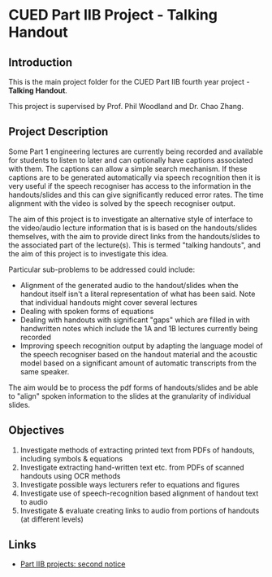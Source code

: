 # CUED Part IIB Project - Talking Handout

## Introduction

This is the main project folder for the CUED Part IIB fourth year project - **Talking Handout**. 

This project is supervised by Prof. Phil Woodland and Dr. Chao Zhang.

## Project Description

Some Part 1 engineering lectures are currently being recorded and available for students to listen to later and can optionally have captions associated with them. The captions can allow a simple search mechanism. If these captions are to be generated automatically via speech recognition then it is very useful if the speech recogniser has access to the information in the handouts/slides and this can give significantly reduced error rates. The time alignment with the video is solved by the speech recogniser output.

The aim of this project is to investigate an alternative style of interface to the video/audio lecture information that is is based on the handouts/slides themselves, with the aim to provide direct links from the handouts/slides to the associated part of the lecture(s). This is termed "talking handouts", and the aim of this project is to investigate this idea.

Particular sub-problems to be addressed could include:
- Alignment of the generated audio to the handout/slides when the handout itself isn't a literal representation of what has been said. Note that individual handouts might cover several lectures
- Dealing with spoken forms of equations
- Dealing with handouts with significant "gaps" which are filled in with handwritten notes which include the 1A and 1B lectures currently being recorded
- Improving speech recognition output by adapting the language model of the speech recogniser based on the handout material and the acoustic model based on a significant amount of automatic transcripts from the same speaker.

The aim would be to process the pdf forms of handouts/slides and be able to "align" spoken information to the slides at the granularity of individual slides.

## Objectives

1. Investigate methods of extracting printed text from PDFs of handouts, including symbols & equations
2. Investigate extracting hand-written text etc. from PDFs of scanned handouts using OCR methods
3. Investigate possible ways lecturers refer to equations and figures
4. Investigate use of speech-recognition based alignment of handout text to audio
5. Investigate & evaluate creating links to audio from portions of handouts (at different levels)

## Links

- [Part IIB projects: second notice](http://teaching.eng.cam.ac.uk/content/part-iib-projects-second-notice)